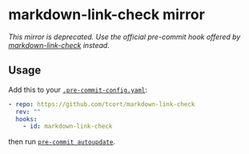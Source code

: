 # markdown-link-check mirror

_This mirror is deprecated. Use the official pre-commit hook offered by [markdown-link-check](https://github.com/tcort/markdown-link-check) instead._

## Usage

Add this to your [`.pre-commit-config.yaml`](https://pre-commit.com/#2-add-a-pre-commit-configuration):

```yaml
- repo: https://github.com/tcort/markdown-link-check
  rev: ""
  hooks:
    - id: markdown-link-check
```

then run [`pre-commit autoupdate`](https://pre-commit.com/#updating-hooks-automatically).
